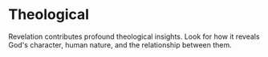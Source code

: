 # Theological

Revelation contributes profound theological insights. Look for how it reveals God's character, human nature, and the relationship between them.

